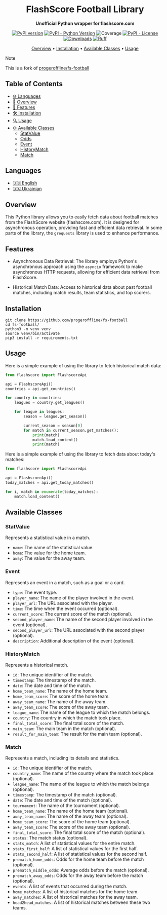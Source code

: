 <div align="center">

# FlashScore Football Library

**Unofficial Python wrapper for flashscore.com**

[![PyPI version](https://badge.fury.io/py/fs-football-fork.svg)](https://pypi.org/project/fs-football-fork)
[![PyPI - Python Version](https://img.shields.io/pypi/pyversions/fs-football-fork)](https://pypi.org/project/fs-football-fork)
![Coverage](https://raw.githubusercontent.com/Simatwa/fs-football-fork/refs/heads/main/assets/coverage.svg)
[![PyPI - License](https://img.shields.io/pypi/l/fs-football-fork)](https://pypi.org/project/fs-football-fork)
[![Downloads](https://pepy.tech/badge/fs-football-fork)](https://pepy.tech/project/fs-football-fork)
[![Ruff](https://img.shields.io/endpoint?url=https://raw.githubusercontent.com/astral-sh/ruff/main/assets/badge/v2.json)](https://github.com/astral-sh/ruff)

[Overview](#overview) • [Installation](#installation) • [Available Classes](#available-classes) • [Usage](#-usage)
</div

> [!NOTE]
> This is a fork of [progeroffline/fs-football](https://github.com/progeroffline/fs-football)

## Table of Contents

- [🌐 Languages](#languages)
- [📖 Overview](#overview)
- [🚀 Features](#features)
- [🛠 Installation](#installation)
- [🔍 Usage](#usage)
- [⚙️ Available Classes](#available-classes)
  - [StatValue](#statvalue)
  - [Odds](#odds)
  - [Event](#event)
  - [HistoryMatch](#historymatch)
  - [Match](#match)

## Languages

- [🇺🇸 English](README.md)
- [🇺🇦 Ukrainian](README-ua.md)

## Overview

This Python library allows you to easily fetch data about football matches from the FlashScore website (flashscore.com). It is designed for asynchronous operation, providing fast and efficient data retrieval. In some parts of the library, the `grequests` library is used to enhance performance.

## Features

- Asynchronous Data Retrieval: The library employs Python's asynchronous approach using the `asyncio` framework to make asynchronous HTTP requests, allowing for efficient data retrieval from FlashScore.

- Historical Match Data: Access to historical data about past football matches, including match results, team statistics, and top scorers.

## Installation

```shell
git clone https://github.com/progeroffline/fs-football
cd fs-football/
python3 -m venv venv
source venv/bin/activate
pip3 install -r requirements.txt
```

## Usage

Here is a simple example of using the library to fetch historical match data:

```python
from flashscore import FlashscoreApi

api = FlashscoreApi()
countries = api.get_countries()

for country in countries:
    leagues = country.get_leagues()

    for league in leagues:
        season = league.get_season()

        current_season = season[0]
        for match in current_season.get_matches():
            print(match)
            match.load_content()
            print(match)
```

Here is a simple example of using the library to fetch data about today's matches:

```python
from flashscore import FlashscoreApi

api = FlashscoreApi()
today_matches = api.get_today_matches()

for i, match in enumerate(today_matches):
    match.load_content()
```

## Available Classes

### StatValue 
Represents a statistical value in a match.
  - `name`: The name of the statistical value.
  - `home`: The value for the home team.
  - `away`: The value for the away team.

### Event
Represents an event in a match, such as a goal or a card.
  - `type`: The event type.
  - `player_name`: The name of the player involved in the event.
  - `player_url`: The URL associated with the player.
  - `time`: The time when the event occurred (optional).
  - `current_score`: The current score of the match (optional).
  - `second_player_name`: The name of the second player involved in the event (optional).
  - `second_player_url`: The URL associated with the second player (optional).
  - `description`: Additional description of the event (optional).

### HistoryMatch
Represents a historical match.
  - `id`: The unique identifier of the match.
  - `timestamp`: The timestamp of the match.
  - `date`: The date and time of the match.
  - `home_team_name`: The name of the home team.
  - `home_team_score`: The score of the home team.
  - `away_team_name`: The name of the away team.
  - `away_team_score`: The score of the away team.
  - `league_name`: The name of the league to which the match belongs.
  - `country`: The country in which the match took place.
  - `final_total_score`: The final total score of the match.
  - `main_team`: The main team in the match (optional).
  - `result_for_main_team`: The result for the main team (optional).

### Match
Represents a match, including its details and statistics.
  - `id`: The unique identifier of the match.
  - `country_name`: The name of the country where the match took place (optional).
  - `league_name`: The name of the league to which the match belongs (optional).
  - `timestamp`: The timestamp of the match (optional).
  - `date`: The date and time of the match (optional).
  - `tournament`: The name of the tournament (optional).
  - `home_team_name`: The name of the home team (optional).
  - `away_team_name`: The name of the away team (optional).
  - `home_team_score`: The score of the home team (optional).
  - `away_team_score`: The score of the away team (optional).
  - `final_total_score`: The final total score of the match (optional).
  - `status`: The match status (optional).
  - `stats_match`: A list of statistical values for the entire match.
  - `stats_first_half`: A list of statistical values for the first half.
  - `stats_second_half`: A list of statistical values for the second half.
  - `prematch_home_odds`: Odds for the home team before the match (optional).
  - `prematch_middle_odds`: Average odds before the match (optional).
  - `prematch_away_odds`: Odds for the away team before the match (optional).
  - `events`: A list of events that occurred during the match.
  - `home_matches`: A list of historical matches for the home team.
  - `away_matches`: A list of historical matches for the away team.
  - `head2head_matches`: A list of historical matches between these two teams.


